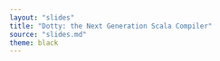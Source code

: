 ```yaml
---
layout: "slides"
title: "Dotty: the Next Generation Scala Compiler"
source: "slides.md"
theme: black
---
```

